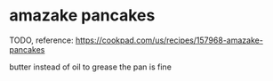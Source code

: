# amazake pancakes

TODO, reference: https://cookpad.com/us/recipes/157968-amazake-pancakes

butter instead of oil to grease the pan is fine


